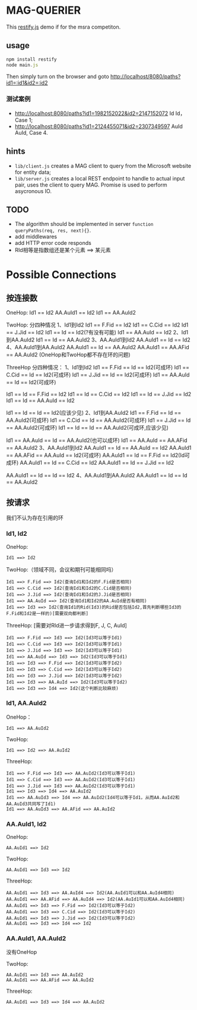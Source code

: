 # MAG-QUERIER

This [restify.js](http://restify.com/) demo if for the msra competiton.

## usage
```javascript
npm install restify
node main.js
```

Then simply turn on the browser and goto <http://localhost/8080/paths?id1=:id1&id2=:id2>

### 测试案例

- <http://localhost:8080/paths?id1=1982152022&id2=2147152072> Id Id，Case 1;
- <http://localhost:8080/paths?id1=2124455071&id2=2307349597> AuId AuId, Case 4.

## hints
- `lib/client.js` creates a MAG client to query from the Microsoft website for entity data;
- `lib/server.js` creates a local REST endpoint to handle to actual input pair, uses the client to query MAG. Promise is used to perform asycronous IO.

## TODO
- The algorithm should be implemented in server `function queryPaths(req, res, next){}`.
- add middlewares
- add HTTP error code responds
- RId相等是指数组还是某个元素 ==> 某元素

# Possible Connections
## 按连接数
OneHop:
Id1 == Id2
AA.AuId1 == Id2
Id1 == AA.AuId2

TwoHop:
分四种情况
1、Id1到Id2
Id1 == F.Fid == Id2
Id1 == C.Cid == Id2
Id1 == J.Jid == Id2
Id1 == Id == Id2(?有没有可能)
Id1 == AA.AuId == Id2
2、Id1到AA.AuId2
Id1 == Id == AA.AuId2
3、AA.AuId1到Id2
AA.AuId1 == Id == Id2
4、AA.AuId1到AA.AuId2
AA.AuId1 == Id == AA.AuId2
AA.AuId1 == AA.AFid == AA.AuId2
(OneHop和TwoHop都不存在环的问题)

ThreeHop
分四种情况：
1、Id1到Id2
Id1 == F.Fid == Id == Id2(可成环)
Id1 == C.Cid == Id == Id2(可成环)
Id1 == J.Jid == Id == Id2(可成环)
Id1 == AA.AuId == Id == Id2(可成环)

Id1 == Id == F.Fid == Id2
Id1 == Id == C.Cid == Id2
Id1 == Id == J.Jid == Id2
Id1 == Id == AA.AuId == Id2

Id1 == Id == Id == Id2(应该少见)
2、Id1到AA.AuId2
Id1 == F.Fid == Id == AA.AuId2(可成环)
Id1 == C.Cid == Id == AA.AuId2(可成环)
Id1 == J.Jid == Id == AA.AuId2(可成环)
Id1 == Id == Id == AA.AuId2(可成环,应该少见)

Id1 == AA.AuId == Id == AA.AuId2(也可以成环)
Id1 == AA.AuId == AA.AFid == AA.AuId2
3、AA.AuId1到Id2
AA.AuId1 == Id == AA.AuId == Id2
AA.AuId1 == AA.AFid == AA.AuId == Id2(可成环)
AA.AuId1 == Id == F.Fid == Id2(Id可成环)
AA.AuId1 == Id == C.Cid == Id2
AA.AuId1 == Id == J.Jid == Id2

AA.AuId1 == Id == Id == Id2 
4、AA.AuId1到AA.AuId2
AA.AuId1 == Id == Id == AA.AuId2


## 按请求
我们不认为存在引用的环

### Id1, Id2
OneHop:

```
Id1 ==> Id2
```

TwoHop:（领域不同，会议和期刊可能相同吗）

```
Id1 ==> F.Fid ==> Id2(查询Id1和Id2的F.Fid是否相同)
Id1 ==> C.Cid ==> Id2(查询Id1和Id2的C.Cid是否相同)
Id1 ==> J.Jid ==> Id2(查询Id1和Id2的J.Jid是否相同)
Id1 ==> AA.AuId ==> Id2(查询Id1和Id2的AA.AuId是否有相同)
Id1 ==> Id3 ==> Id2(查询Id1的Rid(Id3)的Rid是否包括Id2,首先判断哪些Id3的F.Fid和Id2是一样的)[需要双向都判断]
```

ThreeHop: [需要对RId进一步请求得到F, J, C, AuId]

```
Id1 ==> F.Fid ==> Id3 ==> Id2(Id3可以等于Id1)
Id1 ==> C.Cid ==> Id3 ==> Id2(Id3可以等于Id1)
Id1 ==> J.Jid ==> Id3 ==> Id2(Id3可以等于Id1)
Id1 ==> AA.AuId ==> Id3 ==> Id2(Id3可以等于Id1)
Id1 ==> Id3 ==> F.Fid ==> Id2(Id3可以等于Id2)
Id1 ==> Id3 ==> C.Cid ==> Id2(Id3可以等于Id2)
Id1 ==> Id3 ==> J.Jid ==> Id2(Id3可以等于Id2)
Id1 ==> Id3 ==> AA.AuId ==> Id2(Id3可以等于Id2)
Id1 ==> Id3 ==> Id4 ==> Id2(这个判断比较麻烦)
```

### Id1, AA.AuId2

OneHop：

```
Id1 ==> AA.AuId2
```

TwoHop:

```
Id1 ==> Id2 ==> AA.AuId2
```

ThreeHop:

```
Id1 ==> F.Fid ==> Id3 ==> AA.AuId2(Id3可以等于Id1)
Id1 ==> C.Cid ==> Id3 ==> AA.AuId2(Id3可以等于Id1)
Id1 ==> J.Jid ==> Id3 ==> AA.AuId2(Id3可以等于Id1)
Id1 ==> Id3 ==> Id4 ==> AA.AuId2
Id1 ==> AA.AuId3 ==> Id4 ==> AA.AuId2(Id4可以等于Id1，从而AA.AuId2和AA.AuId3共同写了Id1)
Id1 ==> AA.AuId3 ==> AA.AFid ==> AA.AuId2
```

### AA.AuId1, Id2

OneHop:

```
AA.AuId1 ==> Id2
```

TwoHop:

```
AA.AuId1 ==> Id3 ==> Id2
```

ThreeHop:

```
AA.AuId1 ==> Id3 ==> AA.AuId4 ==> Id2(AA.AuId1可以和AA.AuId4相同)
AA.AuId1 ==> AA.AFid ==> AA.AuId4 ==> Id2(AA.AuId1可以和AA.AuId4相同)
AA.AuId1 ==> Id3 ==> F.Fid ==> Id2(Id3可以等于Id2)
AA.AuId1 ==> Id3 ==> C.Cid ==> Id2(Id3可以等于Id2)
AA.AuId1 ==> Id3 ==> J.Jid ==> Id2(Id3可以等于Id2)
AA.AuId1 ==> Id3 ==> Id4 ==> Id2 
```

### AA.AuId1, AA.AuId2

没有OneHop

TwoHop:

```
AA.AuId1 ==> Id3 ==> AA.AuId2
AA.AuId1 ==> AA.AFid ==> AA.AuId2
```

ThreeHop:

```
AA.AuId1 ==> Id3 ==> Id4 ==> AA.AuId2
```
